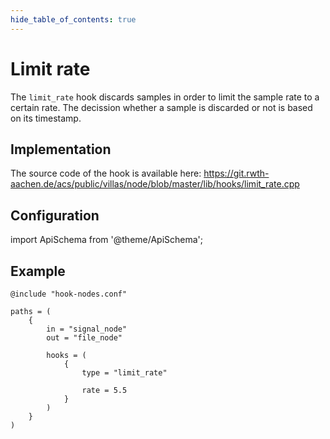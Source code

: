 ```yaml
---
hide_table_of_contents: true
---
```


# Limit rate

The `limit_rate` hook discards samples in order to limit the sample rate to a certain rate.
The decission whether a sample is discarded or not is based on its timestamp.

## Implementation

The source code of the hook is available here:
https://git.rwth-aachen.de/acs/public/villas/node/blob/master/lib/hooks/limit_rate.cpp

## Configuration

import ApiSchema from '@theme/ApiSchema';

<ApiSchema example pointer="#/components/schemas/limit_rate" />

## Example

``` url="external/node/etc/examples/hooks/limit_rate.conf" title="node/etc/examples/hooks/limit_rate.conf"
@include "hook-nodes.conf"

paths = (
	{
		in = "signal_node"
		out = "file_node"

		hooks = (
			{
				type = "limit_rate"

				rate = 5.5
			}
		)
	}
)
```
